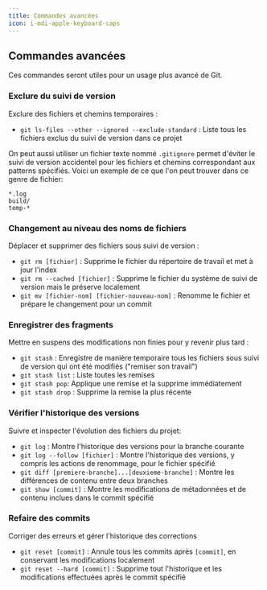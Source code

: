 ```yaml
---
title: Commandes avancées
icon: i-mdi-apple-keyboard-caps
---
```


## Commandes avancées

Ces commandes seront utiles pour un usage plus avancé de Git.

### Exclure du suivi de version

Exclure des fichiers et chemins temporaires :

- `git ls-files --other --ignored --exclude-standard` : Liste tous les fichiers exclus du suivi de version dans ce projet

On peut aussi utiliser un fichier texte nommé `.gitignore` permet d'éviter le suivi de version accidentel pour les fichiers et chemins correspondant aux patterns spécifiés. Voici un exemple de ce que l'on peut trouver dans ce genre de fichier:

```gitignore
*.log
build/
temp-*
```

### Changement au niveau des noms de fichiers

Déplacer et supprimer des fichiers sous suivi de version :

- `git rm [fichier]` : Supprime le fichier du répertoire de travail et met à jour l'index
- `git rm --cached [fichier]` : Supprime le fichier du système de suivi de version mais le préserve localement
- `git mv [fichier-nom] [fichier-nouveau-nom]` : Renomme le fichier et prépare le changement pour un commit

### Enregistrer des fragments

Mettre en suspens des modifications non finies pour y revenir plus tard :

- `git stash` : Enregistre de manière temporaire tous les fichiers sous suivi de version qui ont été modifiés ("remiser son travail")
- `git stash list` : Liste toutes les remises
- `git stash pop`: Applique une remise et la supprime immédiatement
- `git stash drop` : Supprime la remise la plus récente

### Vérifier l'historique des versions

Suivre et inspecter l'évolution des fichiers du projet:

- `git log` : Montre l'historique des versions pour la branche courante
- `git log --follow [fichier]` : Montre l'historique des versions, y compris les actions de renommage, pour le fichier spécifié
- `git diff [premiere-branche]...[deuxieme-branche]` : Montre les différences de contenu entre deux branches
- `git show [commit]` : Montre les modifications de métadonnées et de contenu inclues dans le commit spécifié

### Refaire des commits

Corriger des erreurs et gérer l'historique des corrections

- `git reset [commit]` : Annule tous les commits après `[commit]`, en conservant les
  modifications localement
- `git reset --hard [commit]` : Supprime tout l'historique et les modifications effectuées après le commit spécifié


